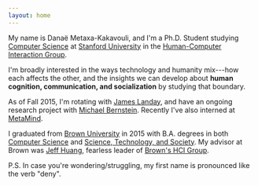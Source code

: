 ```yaml
---
layout: home
---
```


My name is Dana&euml; Metaxa-Kakavouli, and I'm a Ph.D. Student studying [Computer Science][cs] at [Stanford University][stanford] in the [Human-Computer Interaction Group][hci].

I'm broadly interested in the ways technology and humanity mix---how each affects the other, and the insights we can develop about <strong>human cognition, communication, and socialization</strong> by studying that boundary.

As of Fall 2015, I'm rotating with [James Landay][landay], and have an ongoing research project with [Michael Bernstein][msb]. Recently I've also interned at [MetaMind][mm].

I graduated from [Brown University][brown] in 2015 with B.A. degrees in both [Computer Science][browncs] and [Science, Technology, and Society][sts]. My advisor at Brown was [Jeff Huang][jeff], fearless leader of [Brown's HCI Group][brownhci].

P.S. In case you're wondering/struggling, my first name is pronounced like the verb "deny". 

[stanford]: https://www.stanford.edu/
[brown]: https://www.brown.edu/
[cs]: http://www-cs.stanford.edu/
[hci]:http://hci.stanford.edu/
[sts]: http://www.brown.edu/academics/science-and-technology-studies/
[browncs]: https://cs.brown.edu/
[brownhci]: http://hci.cs.brown.edu/
[jeff]: http://jeffhuang.com/
[landay]: https://profiles.stanford.edu/james-landay
[msb]: http://hci.stanford.edu/msb/
[mm]: http://metamind.io